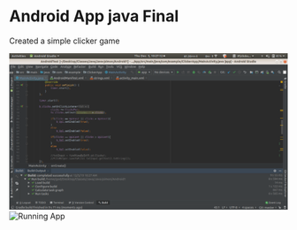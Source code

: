# Android App java Final

Created a simple clicker game

![Android Studio](Android.png)
![Running App](RunningApp.png)
